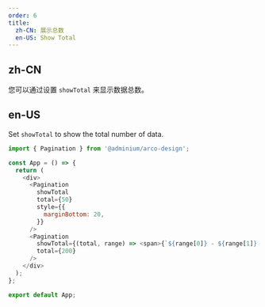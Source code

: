 ```yaml
---
order: 6
title:
  zh-CN: 展示总数
  en-US: Show Total
---
```


## zh-CN

您可以通过设置 `showTotal` 来显示数据总数。

## en-US

Set `showTotal` to show the total number of data.

```js
import { Pagination } from '@adminium/arco-design';

const App = () => {
  return (
    <div>
      <Pagination
        showTotal
        total={50}
        style={{
          marginBottom: 20,
        }}
      />
      <Pagination
        showTotal={(total, range) => <span>{`${range[0]} - ${range[1]} of ${total} items`}</span>}
        total={200}
      />
    </div>
  );
};

export default App;
```
